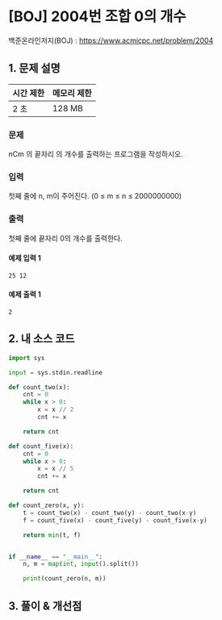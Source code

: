 # [BOJ] 2004번 조합 0의 개수

백준온라인저지(BOJ) :  https://www.acmicpc.net/problem/2004



## 1. 문제 설명

| 시간 제한 | 메모리 제한 | 
| :-------- | :---------- |
| 2 초      | 128 MB      | 

### 문제

nCm 의 끝자리 의 개수를 출력하는 프로그램을 작성하시오.

### 입력

첫째 줄에 n, m이 주어진다. (0 ≤ m ≤ n ≤ 2000000000)

### 출력

첫째 줄에 끝자리 0의 개수를 출력한다.

#### 예제 입력 1

```
25 12
```

#### 예제 출력 1

```
2
```


## 2. 내 소스 코드

```python
import sys

input = sys.stdin.readline

def count_two(x):
    cnt = 0
    while x > 0:
        x = x // 2
        cnt += x

    return cnt

def count_five(x):
    cnt = 0
    while x > 0:
        x = x // 5
        cnt += x

    return cnt

def count_zero(x, y):
    t = count_two(x) - count_two(y) - count_two(x-y)
    f = count_five(x) - count_five(y) - count_five(x-y)

    return min(t, f)


if __name__ == "__main__":
    n, m = map(int, input().split())

    print(count_zero(n, m))
```



## 3. 풀이 & 개선점

```python

```